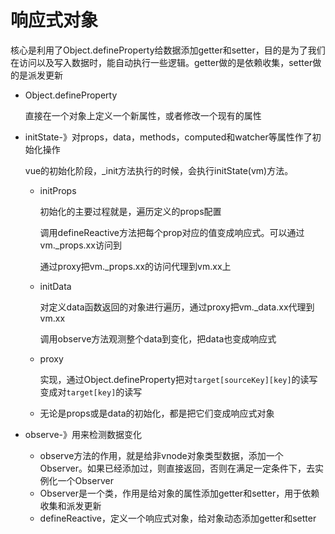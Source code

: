 # 响应式对象

核心是利用了Object.defineProperty给数据添加getter和setter，目的是为了我们在访问以及写入数据时，能自动执行一些逻辑。getter做的是依赖收集，setter做的是派发更新

* Object.defineProperty

  直接在一个对象上定义一个新属性，或者修改一个现有的属性

* initState-》对props，data，methods，computed和watcher等属性作了初始化操作

  vue的初始化阶段，_init方法执行的时候，会执行initState(vm)方法。

  * initProps

    初始化的主要过程就是，遍历定义的props配置

    调用defineReactive方法把每个prop对应的值变成响应式。可以通过vm._props.xx访问到

    通过proxy把vm._props.xx的访问代理到vm.xx上

  * initData

    对定义data函数返回的对象进行遍历，通过proxy把vm._data.xx代理到vm.xx

    调用observe方法观测整个data到变化，把data也变成响应式

  * proxy 

    实现，通过Object.defineProperty把对`target[sourceKey][key]`的读写变成对`target[key]`的读写

  * 无论是props或是data的初始化，都是把它们变成响应式对象

* observe-》用来检测数据变化
  * observe方法的作用，就是给非vnode对象类型数据，添加一个Observer。如果已经添加过，则直接返回，否则在满足一定条件下，去实例化一个Observer
  * Observer是一个类，作用是给对象的属性添加getter和setter，用于依赖收集和派发更新
  * defineReactive，定义一个响应式对象，给对象动态添加getter和setter